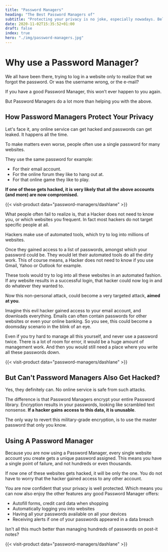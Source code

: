 ```yaml
---
title: "Password Managers"
heading: "The Best Password Managers of"
subtitle: "Protecting your privacy is no joke, especially nowadays. Below you'll find the most trusted, secure & easy-to-use tools to help you stay safe out there."
date: 2020-11-02T15:35:52+01:00
draft: false
index: true
hero: "./img/password-managers.jpg"
---
```


# Why use a Password Manager?

We all have been there, trying to log in a website only to realize that we forgot the password.
Or was the username wrong, or the e-mail?

If you have a good Password Manager, this won’t ever happen to you again.

But Password Managers do a lot more than helping you with the above.

## How Password Managers Protect Your Privacy

Let's face it, any online service can get hacked and passwords can get leaked. It happens all the time. 

To make matters even worse, people often use a single password for many websites.

They use the same password for example:
- For their email account.
- For the online forum they like to hang out at.
- For that online game they like to play. 

**If one of these gets hacked, it is very likely that all the above accounts (and more) are now compromised.**

{{< visit-product data="password-managers/dashlane" >}}

What people often fail to realize is, that a Hacker does not need to know you, or which websites you frequent. In fact most hackers do not target specific people at all.

Hackers make use of automated tools, which try to log into millions of websites.

Once they gained access to a list of passwords, amongst which your password could be. They would let their automated tools do all the dirty work. This of course means, a Hacker does not need to know if you use Gmail, Yahoo or Outlook for example.

These tools would try to log into all these websites in an automated fashion. If any website results in a successful login, that hacker could now log in and do whatever they wanted to.

Now this non-personal attack, could become a very targeted attack, **aimed at you**.

Imagine this evil hacker gained access to your email account, and downloads everything. Emails can often contain passwords for other websites or even your online banking. So you see, this could become a doomsday scenario in the blink of an eye.

Even if you try hard to manage all this yourself, and never use a password twice. There is a lot of room for error, it would be a huge amount of management work. And then you would still need a place where you write all these passwords down.

{{< visit-product data="password-managers/dashlane" >}}

## But Can't Password Managers Also Get Hacked?
Yes, they definitely can. No online service is safe from such attacks.  

The difference is that Password Managers encrypt your entire Password library. Encryption results in your passwords, looking like scrambled text nonsense. **If a hacker gains access to this data, it is unusable**.

The only way to revert this military-grade encryption, is to use the master password that only you know.


## Using A Password Manager

Because you are now using a Password Manager, every single website account you create gets a unique password assigned.
This means you have a single point of failure, and not hundreds or even thousands.

If now one of these websites gets hacked, it will be only the one. You do not have to worry that the hacker gained access to any other account.

You are now confident that your privacy is well protected. Which means you can now also enjoy the other features any good Password Manager offers:  
- Autofill forms, credit card data when shopping
- Automatically logging you into websites
- Having all your passwords available on all your devices
- Receiving alerts if one of your passwords appeared in a data breach


Isn't all this much better than managing hundreds of passwords on post-it notes?

{{< visit-product data="password-managers/dashlane" >}}